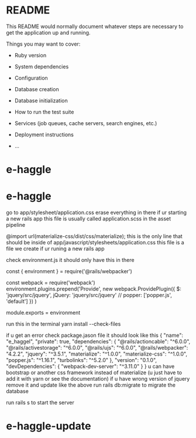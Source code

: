 # README

This README would normally document whatever steps are necessary to get the
application up and running.

Things you may want to cover:

* Ruby version

* System dependencies

* Configuration

* Database creation

* Database initialization

* How to run the test suite

* Services (job queues, cache servers, search engines, etc.)

* Deployment instructions

* ...
# e-haggle
# e-haggle
go to app/stylesheet/application.css erase everything in there if ur starting a new rails app this file is usually called application.scss in the asset pipeline

@import url(materialize-css/dist/css/materialize); this is the only line that should be inside of app/javascript/stylesheets/application.css this file is a file we create if ur runing a new rails app 

check environment.js it should only have this in there

const { environment } = require('@rails/webpacker')

const webpack = require('webpack')
environment.plugins.prepend('Provide',
  new webpack.ProvidePlugin({
    $: 'jquery/src/jquery',
    jQuery: 'jquery/src/jquery'
    // popper: ['popper.js', 'default']
  })
)

module.exports = environment



run this in the terminal yarn install --check-files 

if u get an error check package.jason file
it should look like this 
{
  "name": "e_haggel",
  "private": true,
  "dependencies": {
    "@rails/actioncable": "^6.0.0",
    "@rails/activestorage": "^6.0.0",
    "@rails/ujs": "^6.0.0",
    "@rails/webpacker": "4.2.2",
    "jquery": "^3.5.1",
    "materialize": "^1.0.0",
    "materialize-css": "^1.0.0",
    "popper.js": "^1.16.1",
    "turbolinks": "^5.2.0"
  },
  "version": "0.1.0",
  "devDependencies": {
    "webpack-dev-server": "^3.11.0"
  }
}
u can have bootstrap or another css framework instead of materialize (u just have to add it with yarn or see the documentation)
if u have wrong version of jquery remove it and update like the above
run rails db:migrate to migrate the database 


run rails s to start the server
# e-haggle-update
